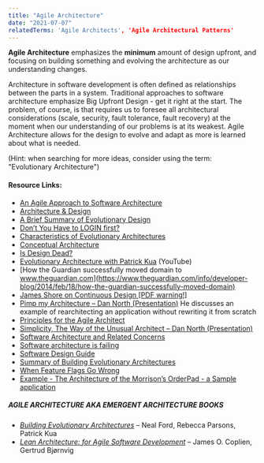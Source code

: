 ```yaml
---
title: "Agile Architecture"
date: "2021-07-07"
relatedTerms: 'Agile Architects', 'Agile Architectural Patterns'
---
```


**Agile Architecture** emphasizes the **minimum** amount of design upfront, and focusing on building something and evolving the architecture as our understanding changes.

Architecture in software development is often defined as relationships between the parts in a system. Traditional approaches to software architecture emphasize Big Upfront Design - get it right at the start. The problem, of course, is that requires us to foresee all architectural considerations (scale, security, fault tolerance, fault recovery) at the moment when our understanding of our problems is at its weakest. Agile Architecture allows for the design to evolve and adapt as more is learned about what is needed.

(Hint: when searching for more ideas, consider using the term: "Evolutionary Architecture")

#### Resource Links:

- [An Agile Approach to Software Architecture](https://www.agileconnection.com/article/agile-approach-software-architecture)
- [Architecture & Design](https://less.works/less/technical-excellence/architecture-design)
- [A Brief Summary of Evolutionary Design](https://codingitwrong.com/2024/01/29/brief-summary-of-evolutionary-design)
- [Don’t You Have to LOGIN first?](http://blog.gdinwiddie.com/2011/06/11/dont-you-have-to-login-first/)
- [Characteristics of Evolutionary Architectures](https://www.infoq.com/news/2016/03/evolutionary-architectures/)
- [Conceptual Architecture](https://ruthmalan.com/ByTopic/Architecture/ConceptualArchitecture.htm)
- [Is Design Dead?](https://martinfowler.com/articles/designDead.html)
- [Evolutionary Architecture with Patrick Kua](https://www.youtube.com/watch?v=ttL7MiF8VZw) (YouTube)
- [How the Guardian successfully moved domain to www.theguardian.com](https://www.theguardian.com/info/developer-blog/2014/feb/18/how-the-guardian-successfully-moved-domain)
- [James Shore on Continuous Design \[PDF warning!\]](https://www.martinfowler.com/ieeeSoftware/continuousDesign.pdf)
- [Pimp my Architecture – Dan North (Presentation)](https://www.infoq.com/presentations/north-pimp-my-architecture) He discusses an example of rearchitecting an application without rewriting it from scratch
- [Principles for the Agile Architect](https://www.agilearchitect.org/agile/principles.htm)
- [Simplicity, The Way of the Unusual Architect – Dan North (Presentation)](https://www.infoq.com/presentations/Simplicity-Architect)
- [Software Architecture and Related Concerns](https://bredemeyer.com/whatis.htm)
- [Software architecture is failing](https://www.alexhudson.com/2017/10/14/software-architecture-failing/)
- [Software Design Guide](https://martinfowler.com/design.html)
- [Summary of Building Evolutionary Architectures](https://evolutionaryarchitecture.com/precis.html)
- [When Feature Flags Go Wrong](https://www.infoq.com/articles/feature-flags-gone-wrong)
- [Example - The Architecture of the Morrison’s OrderPad - a Sample application](https://martinfowler.com/articles/orderPad/)

##### AGILE ARCHITECTURE AKA EMERGENT ARCHITECTURE BOOKS

- _[Building Evolutionary Architectures](https://shop.oreilly.com/product/0636920080237.do)_ – Neal Ford, Rebecca Parsons, Patrick Kua
- _[Lean Architecture: for Agile Software Development](https://www.amazon.com/Lean-Architecture-Agile-Software-Development/dp/0470684208/&tag=notesfromatoo-20)_ – James O. Coplien, Gertrud Bjørnvig 

